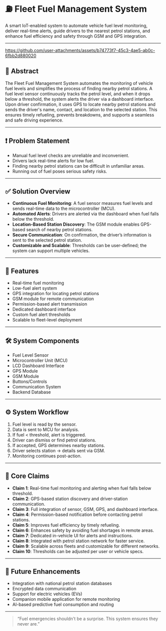 # ⛽ Fleet Fuel Management System

A smart IoT-enabled system to automate vehicle fuel level monitoring, deliver real-time alerts, guide drivers to the nearest petrol stations, and enhance fuel efficiency and safety through GSM and GPS integration.

---

https://github.com/user-attachments/assets/b74773f7-45c3-4ae5-ab0c-6fbb2d880020



## 📄 Abstract

The Fleet Fuel Management System automates the monitoring of vehicle fuel levels and simplifies the process of finding nearby petrol stations. A fuel level sensor continuously tracks the petrol level, and when it drops below a threshold, the system alerts the driver via a dashboard interface. Upon driver confirmation, it uses GPS to locate nearby petrol stations and sends the driver's name, contact, and location to the selected station. This ensures timely refueling, prevents breakdowns, and supports a seamless and safe driving experience.

---

## ❗ Problem Statement

- Manual fuel level checks are unreliable and inconvenient.
- Drivers lack real-time alerts for low fuel.
- Finding nearby petrol stations can be difficult in unfamiliar areas.
- Running out of fuel poses serious safety risks.

---

## ✅ Solution Overview

- **Continuous Fuel Monitoring**: A fuel sensor measures fuel levels and sends real-time data to the microcontroller (MCU).
- **Automated Alerts**: Drivers are alerted via the dashboard when fuel falls below the threshold.
- **Location-Based Station Discovery**: The GSM module enables GPS-based search of nearby petrol stations.
- **Secure Communication**: On confirmation, the driver’s information is sent to the selected petrol station.
- **Customizable and Scalable**: Thresholds can be user-defined; the system can support multiple vehicles.

---

## 🧠 Features

- Real-time fuel monitoring
- Low-fuel alert system
- GPS integration for locating petrol stations
- GSM module for remote communication
- Permission-based alert transmission
- Dedicated dashboard interface
- Custom fuel alert thresholds
- Scalable to fleet-level deployment

---

## 🛠 System Components

- Fuel Level Sensor
- Microcontroller Unit (MCU)
- LCD Dashboard Interface
- GPS Module
- GSM Module
- Buttons/Controls
- Communication System
- Backend Database

---

## ⚙️ System Workflow

1. Fuel level is read by the sensor.
2. Data is sent to MCU for analysis.
3. If fuel < threshold, alert is triggered.
4. Driver can dismiss or find petrol stations.
5. If accepted, GPS determines nearby stations.
6. Driver selects station → details sent via GSM.
7. Monitoring continues post-action.

---

## 📜 Core Claims

- **Claim 1**: Real-time fuel monitoring and alerting when fuel falls below threshold.
- **Claim 2**: GPS-based station discovery and driver-station communication.
- **Claim 3**: Full integration of sensor, GSM, GPS, and dashboard interface.
- **Claim 4**: Permission-based notification before contacting petrol stations.
- **Claim 5**: Improves fuel efficiency by timely refueling.
- **Claim 6**: Enhances safety by avoiding fuel shortages in remote areas.
- **Claim 7**: Dedicated in-vehicle UI for alerts and instructions.
- **Claim 8**: Integrated with petrol station network for faster service.
- **Claim 9**: Scalable across fleets and customizable for different networks.
- **Claim 10**: Thresholds can be adjusted per user or vehicle specs.

---

## 🔮 Future Enhancements

- Integration with national petrol station databases
- Encrypted data communication
- Support for electric vehicles (EVs)
- Companion mobile application for remote monitoring
- AI-based predictive fuel consumption and routing

---

> “Fuel emergencies shouldn’t be a surprise. This system ensures they never are.”


